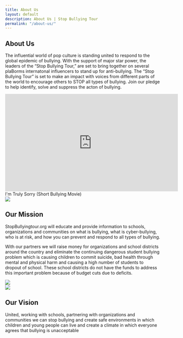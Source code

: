 ```yaml
---
title: About Us
layout: default
description: About Us | Stop Bullying Tour
permalink: "/about-us/"
---
```


<section>
	<div class="container">
		<div class="row">
			<div class="col-lg-12 col-md-12 col-sm-12 col-xs-12">
			<h1>About Us</h1>
			</div>
		</div>
		<div class="row">
			<div class="col-lg-7 col-md-7 col-sm-7 col-xs-12">
				<p>The influential world of pop culture is standing united to respond to the global epidemic of bullying. With the support of major star power, the leaders of the “Stop Bullying Tour,” are set to bring together on several plaBorms internatonal influencers to stand up for anti-bullying. The “Stop Bullying Tour” is set to make an impact with voices from different parts of the world to encourage others to STOP all types of bullying. Join our pledge to help identify, solve and suppress the acton of bullying.</p>
			</div>
			<div class="col-lg-5 col-md-5 col-sm-5 col-xs-12 block-center">
				<!-- <img src="{{ site.baseurl }}/img/sbt_pic1.jpg" class="img-responsive img-circle style5" /> -->
				<div class="embed-responsive embed-responsive-16by9">
				  <iframe class="embed-responsive-item" width="560" height="315" src="https://www.youtube.com/embed/qcvTsFqptS8?rel=0&amp;controls=0&amp;showinfo=0" frameborder="0" allow="autoplay; encrypted-media" allowfullscreen></iframe>
				</div>
				<label>I'm Truly Sorry (Short Bullying Movie)</label>
			</div>
		</div>
	</div>
</section>

<section class="style2">
	<div class="container">
		<div class="row">
			<div class="col-lg-4 col-md-4 col-sm-4 col-xs-12 block-center visible-xs">
				<img src="{{ site.baseurl }}/img/sbt_pic2.jpg" class="img-responsive img-circle style2" />
			</div>
			<div class="col-lg-8 col-md-8 col-sm-8 col-xs-12">
				<h2>Our Mission</h2>
				<p>StopBullyingtour.org will educate and provide information to schools, organizations and communities on what is bullying, what is cyber-bullying, who is at risk, and how you can prevent and respond to all types of bullying.</p>
				<p>With our partners we will raise money for organizations and school districts around the country and eliminate the continuing dangerous student bullying problem which is causing children to commit suicide, bad health through mental and physical harm and causing a high number of students to dropout of school.  These school districts do not have the funds to address this important problem because of budget cuts due to deficits.</p>
			</div>
			<div class="col-lg-4 col-md-4 col-sm-4 col-xs-12 block-center hidden-xs">
				<img src="{{ site.baseurl }}/img/sbt_pic2.jpg" class="img-responsive img-circle style2" />
			</div>
		</div>
	</div>
</section>

<section class="style4">
	<div class="container">
		<div class="row">
			<div class="col-lg-4 col-md-4 col-sm-4 col-xs-12 block-center">
				<img src="{{ site.baseurl }}/img/sbt_pic3.jpg" class="img-responsive img-circle style4" />
			</div>
			<div class="col-lg-8 col-md-8 col-sm-8 col-xs-12">
				<h2>Our Vision</h2>
				<p>United, working with schools, partnering with organizations and communities we can stop bullying and create safe environments in which children and young people can live and create a climate in which everyone agrees that bullying is unacceptable</p>
			</div>
		</div>
	</div>
</section>